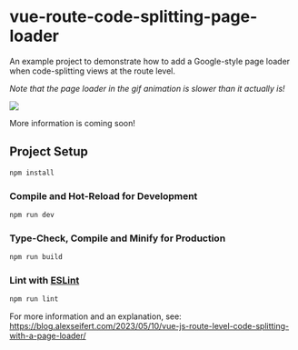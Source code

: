 # vue-route-code-splitting-page-loader

An example project to demonstrate how to add a Google-style page loader when code-splitting views at the route level.

*Note that the page loader in the gif animation is slower than it actually is!*

![](https://github.com/feedthedev/vue-route-code-splitting-page-loader/blob/9fe7a77617edf336a07531821c82a4797d9879d8/vue-page-loader.gif)


More information is coming soon!

## Project Setup

```sh
npm install
```

### Compile and Hot-Reload for Development

```sh
npm run dev
```

### Type-Check, Compile and Minify for Production

```sh
npm run build
```

### Lint with [ESLint](https://eslint.org/)

```sh
npm run lint
```

For more information and an explanation, see: https://blog.alexseifert.com/2023/05/10/vue-js-route-level-code-splitting-with-a-page-loader/
